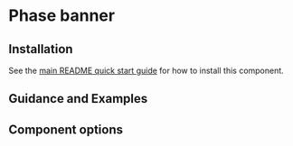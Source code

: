 # Phase banner

## Installation

See the [main README quick start guide](https://github.com/alphagov/govuk-frontend#quick-start) for how to install this component.

## Guidance and Examples


## Component options

